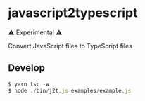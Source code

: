 # javascript2typescript

⚠ Experimental ⚠ 

Convert JavaScript files to TypeScript files

## Develop

```js
$ yarn tsc -w
$ node ./bin/j2t.js examples/example.js
```
